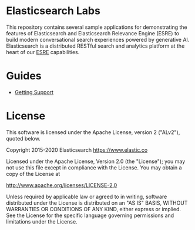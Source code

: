 # Elasticsearch Labs 

This repository contains several sample applications for demonstrating the features of Elasticsearch and Elasticsearch Relevance Engine (ESRE) to build modern conversational search experiences powered by generative AI. 
Elasticsearch is a distributed RESTful search and analytics platform at the heart of our  [ESRE](https://www.elastic.co/enterprise-search/generative-ai) capabilities. 

# Guides 
- [Getting Support](docs/SUPPORT.md)
  
# License
This software is licensed under the Apache License, version 2 ("ALv2"), quoted below.

Copyright 2015-2020 Elasticsearch https://www.elastic.co

Licensed under the Apache License, Version 2.0 (the "License"); you may not use this file except in compliance with the License. You may obtain a copy of the License at

http://www.apache.org/licenses/LICENSE-2.0

Unless required by applicable law or agreed to in writing, software distributed under the License is distributed on an "AS IS" BASIS, WITHOUT WARRANTIES OR CONDITIONS OF ANY KIND, either express or implied. See the License for the specific language governing permissions and limitations under the License.

